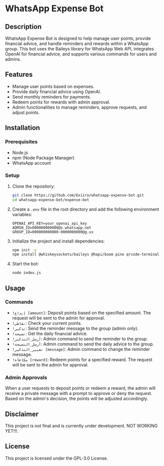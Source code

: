 # WhatsApp Expense Bot

## Description
WhatsApp Expense Bot is designed to help manage user points, provide financial advice, and handle reminders and rewards within a WhatsApp group. This bot uses the Baileys library for WhatsApp Web API, integrates OpenAI for financial advice, and supports various commands for users and admins.

## Features
- Manage user points based on expenses.
- Provide daily financial advice using OpenAI.
- Send monthly reminders for payments.
- Redeem points for rewards with admin approval.
- Admin functionalities to manage reminders, approve requests, and adjust points.

## Installation

### Prerequisites
- Node.js
- npm (Node Package Manager)
- WhatsApp account

### Setup

1. Clone the repository:
    ```bash
    git clone https://github.com/Exiiro/whatsapp-expense-bot.git
    cd whatsapp-expense-bot/expense-bot
    ```

2. Create a `.env` file in the root directory and add the following environment variables:
    ```env
    OPENAI_API_KEY=your_openai_api_key
    ADMIN_ID=000000000000@s.whatsapp.net
    GROUP_ID=000000000000-0000000000@g.us
    ```

3. Initialize the project and install dependencies:
    ```bash
    npm init -y
    npm install @whiskeysockets/baileys @hapi/boom pino qrcode-terminal node-cron dotenv openai
    ```

4. Start the bot:
    ```bash
    node index.js
    ```

## Usage

### Commands
- `!إيداع [amount]`: Deposit points based on the specified amount. The request will be sent to the admin for approval.
- `!نقاطي`: Check your current points.
- `!تذكير`: Send the reminder message to the group (admin only).
- `!نصيحة`: Get the daily financial advice.
- `!أرسل_التذكير`: Admin command to send the reminder to the group.
- `!أرسل_النصيحة`: Admin command to send the daily advice to the group.
- `!تغيير_التذكير [message]`: Admin command to change the reminder message.
- `!مكافأة [reward]`: Redeem points for a specified reward. The request will be sent to the admin for approval.

### Admin Approvals
When a user requests to deposit points or redeem a reward, the admin will receive a private message with a prompt to approve or deny the request. Based on the admin's decision, the points will be adjusted accordingly.

## Disclaimer
This project is not final and is currently under development. NOT WORKING YET!!!.

## License
This project is licensed under the GPL-3.0 License.
